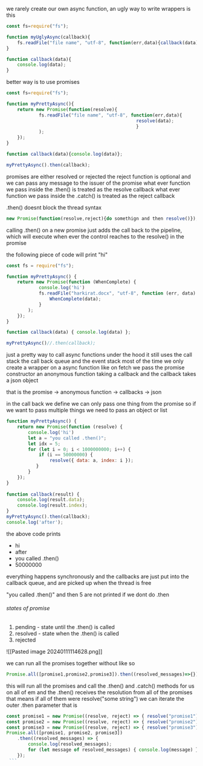 we rarely create our own async function, an ugly way to write wrappers is this
```js
const fs=require("fs");

function myUglyAsync(callback){
	fs.readFile("file name", "utf-8", function(err,data){callback(data);} );
}

function callback(data){
	console.log(data);
}
```
better way is to use promises
```js
const fs=require("fs");

function myPrettyAsync(){
	return new Promise(function(resolve){
			fs.readFile("file name", "utf-8", function(err,data){
												resolve(data);
												}
			);
	});
}

function callback(data){console.log(data)};

myPrettyAsync().then(callback);
```
promises are either resolved or rejected
the reject function is optional and we can pass any message to the issuer of the promise 
what ever function we pass inside the .then() is treated as the resolve callback
what ever function we pass inside the .catch() is treated as the reject callback 

.then() doesnt block the thread
syntax
```js
new Promise(function(resolve,reject){do somethign and then resolve()});
```
calling .then() on a new promise just adds the call back to the pipeline, which will execute when ever the control reaches to the resolve() in the promise

the following piece of code will print "hi"

```js
const fs = require("fs");

function myPrettyAsync() {
	return new Promise(function (WhenComplete) {
			console.log('hi')
			fs.readFile("harkirat.docx", "utf-8", function (err, data) {
				WhenComplete(data);
			}
		);
	});
}

function callback(data) { console.log(data) };

myPrettyAsync()//.then(callback);
```

just a pretty way to call async functions
under the hood it still uses the call stack the call back queue and the event stack
most of the time we only create a wrapper on a async function like on fetch
we pass the promise constructor an anonymous function taking a callback
and the callback takes a json object

that is the promise -> anonymous function -> callbacks -> json 

in the call back we define we can only pass one thing from the promise so if we want to pass multiple things we need to pass an object or list

```js
function myPrettyAsync() {
    return new Promise(function (resolve) {
        console.log('hi')
        let a = "you called .then()";
        let idx = 5;
        for (let i = 0; i < 1000000000; i++) {
            if (i == 50000000) {
                resolve({ data: a, index: i });
           }
        }
    });
}
 
function callback(result) {
    console.log(result.data);
    console.log(result.index);
}
myPrettyAsync().then(callback);
console.log('after');
```

the above code prints 
- hi
- after 
- you called .then()
- 50000000

everything happens synchronously and the callbacks are just put into the callback queue, and are picked up when the thread is free

"you called .then()" and then 5 are not printed if we dont do .then
###### states of promise
1. pending - state until the .then() is called
2. resolved - state when the .then() is called
3. rejected

![[Pasted image 20240111114628.png]]




we can run all the promises together without like so
```js
Promise.all([promise1,promise2,promise3]).then((resolved_messages)=>{});
```
this will run all the promises and call the .then() and .catch() methods for us on all of em
and the .then() receives the resolution from all of the promises that means if all of them were resolve("some string") we can iterate the outer .then parameter that is

```js
const promise1 = new Promise((resolve, reject) => { resolve("promise1"); });
const promise2 = new Promise((resolve, reject) => { resolve("promise2"); });
const promise3 = new Promise((resolve, reject) => { resolve("promise3"); });
Promise.all([promise1, promise2, promise3])
    .then((resolved_messages) => {
        console.log(resolved_messages);
        for (let message of resolved_messages) { console.log(message) }
    });
 ```
 